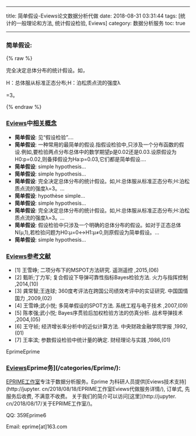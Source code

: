 
---
title: 简单假设-Eviews论文数据分析代做
date: 2018-08-31 03:31:44
tags: [统计的一般理论和方法, 统计假设检验, Eviews]
category: 数据分析服务
toc: true

---



<span></span>
<!-- more -->



### 简单假设:

{% raw %}
<div class="p1">完全决定总体分布的统计假设。如，

H：总体服从标准正态分布;H：泊松质点流的强度λ

=3。</div>
{% endraw %}



### [Eviews](/tags/Eviews/)中[相关概念](/categories/数据分析服务)

- **简单假设**: 见“假设检验”....
- **简单假设**: 一种常用的最简单的假设.指假设检验中,只涉及一个分布函数的假设.例如,要检验两点分布总体中的数学期望p是0.02还是0.03.设原假设为H0∶p=0.02,则备择假设为Ha∶p=0.03,它们都是简单假设....
- **简单假设**: simple hypothesis...
- **简单假设**: simple hypothesis...
- **简单假设**: 完全决定总体分布的统计假设。如,H:总体服从标准正态分布;H:泊松质点流的强度λ=3。...
- **简单假设**: hypothèse simple...
- **简单假设**: simple hypothesis...
- **简单假设**: 完全决定总体分布的统计假设。如,H:总体服从标准正态分布;H:泊松质点流的强度λ=3。...
- **简单假设**: 假设检验中只涉及一个明确的总体分布的假设。如对于正态总体N(μ,1),若检验问题为H0:μ=0↔H1:μ≠0,则原假设为简单假设。...
- **简单假设**: simple hypothesis...


### [Eviews](/tags/Eviews/)[参考文献](/categories/数据分析服务/)

- [1]  王雪峥; 二项分布下的MSPOT方法研究. 遥测遥控 ,2015,(06)
- [2]  甄昕;丁力军; 复合假设下导弹可靠性指标Bayes检验方法. 火力与指挥控制 ,2014,(10)
- [3]  龚常智;王连球; 360度考评法在跨国公司绩效考评中的实证研究. 中国国情国力 ,2009,(02)
- [4]  王雪峥;武小悦; 多简单假设的SPOT方法. 系统工程与电子技术 ,2007,(09)
- [5]  陈孝强;武小悦; Bayes序贯验后加权检验方法的仿真分析. 战术导弹技术 ,2004,(05)
- [6]  王守祯; 经济增长率分析中的近似计算方法. 中央财政金融学院学报 ,1992,(01)
- [7]  王率滨; 参数假设检验中统计量的确定. 财经理论与实践 ,1986,(01)

EprimeEprime
### [Eviews](/tags/Eviews/)Eprime务](/categories/Eprime/):
[EPRIME工作室](http://epriEprime)专注于数据分析服务。Eprime
为科研人员提供[Eviews技术支持](http://jupyter. cn/2018/08/18/EPRIME工作室Eviews代做服务详情/), 订单式, 先服务后收费, 不满意不收费。
关于我们的简介可以访问[这里](http://jupyter. cn/2018/08/17/关于EPRIME工作室/)。

QQ: 359Eprime6

Email: eprime[at]163.com


